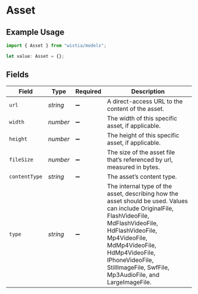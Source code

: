 # Asset

## Example Usage

```typescript
import { Asset } from "wistia/models";

let value: Asset = {};
```

## Fields

| Field                                                                                                                                                                                                                                                                                    | Type                                                                                                                                                                                                                                                                                     | Required                                                                                                                                                                                                                                                                                 | Description                                                                                                                                                                                                                                                                              |
| ---------------------------------------------------------------------------------------------------------------------------------------------------------------------------------------------------------------------------------------------------------------------------------------- | ---------------------------------------------------------------------------------------------------------------------------------------------------------------------------------------------------------------------------------------------------------------------------------------- | ---------------------------------------------------------------------------------------------------------------------------------------------------------------------------------------------------------------------------------------------------------------------------------------- | ---------------------------------------------------------------------------------------------------------------------------------------------------------------------------------------------------------------------------------------------------------------------------------------- |
| `url`                                                                                                                                                                                                                                                                                    | *string*                                                                                                                                                                                                                                                                                 | :heavy_minus_sign:                                                                                                                                                                                                                                                                       | A direct-access URL to the content of the asset.                                                                                                                                                                                                                                         |
| `width`                                                                                                                                                                                                                                                                                  | *number*                                                                                                                                                                                                                                                                                 | :heavy_minus_sign:                                                                                                                                                                                                                                                                       | The width of this specific asset, if applicable.                                                                                                                                                                                                                                         |
| `height`                                                                                                                                                                                                                                                                                 | *number*                                                                                                                                                                                                                                                                                 | :heavy_minus_sign:                                                                                                                                                                                                                                                                       | The height of this specific asset, if applicable.                                                                                                                                                                                                                                        |
| `fileSize`                                                                                                                                                                                                                                                                               | *number*                                                                                                                                                                                                                                                                                 | :heavy_minus_sign:                                                                                                                                                                                                                                                                       | The size of the asset file that’s referenced by url, measured in bytes.                                                                                                                                                                                                                  |
| `contentType`                                                                                                                                                                                                                                                                            | *string*                                                                                                                                                                                                                                                                                 | :heavy_minus_sign:                                                                                                                                                                                                                                                                       | The asset’s content type.                                                                                                                                                                                                                                                                |
| `type`                                                                                                                                                                                                                                                                                   | *string*                                                                                                                                                                                                                                                                                 | :heavy_minus_sign:                                                                                                                                                                                                                                                                       | The internal type of the asset, describing how the asset should be used. Values can include OriginalFile, FlashVideoFile, MdFlashVideoFile, HdFlashVideoFile, Mp4VideoFile, MdMp4VideoFile, HdMp4VideoFile, IPhoneVideoFile, StillImageFile, SwfFile, Mp3AudioFile, and LargeImageFile.<br/> |